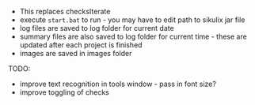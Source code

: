 - This replaces checksIterate
- execute `start.bat` to run - you may have to edit path to sikulix jar file
- log files are saved to log folder for current date
- summary files are also saved to log folder for current time - these are updated after each project is finished
- images are saved in images folder

TODO:
- improve text recognition in tools window - pass in font size?
- improve toggling of checks

